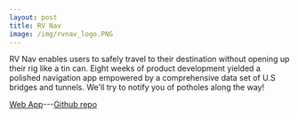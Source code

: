 ```yaml
---
layout: post
title: RV Nav
image: /img/rvnav_logo.PNG
---
```

RV Nav enables users to safely travel to their destination without opening up their rig like a tin can. Eight weeks of product development yielded a polished navigation app empowered by a comprehensive data set of U.S bridges and tunnels. We'll try to notify you of potholes along the way!



[Web App](https://www.rvnav.com/)---[Github repo](https://github.com/Labs17-RVNav)
